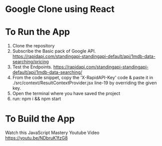# Google Clone using React

# To Run the App 
1. Clone the repository
2. Subscribe the Basic pack of Google API. https://rapidapi.com/standingapi-standingapi-default/api/1mdb-data-searching/pricing
3. Test the Endpoints. https://rapidapi.com/standingapi-standingapi-default/api/1mdb-data-searching/ 
4. From the code snippet, copy the 'X-RapidAPI-Key' code & paste it in ./src/context/ResultContextProvider.jsx line-19 by overriding the given key.
5. Open the terminal where you have saved the project
6. run: npm i && npm start 

# To Build the App
Watch this JavaScript Mastery Youtube Video
https://youtu.be/NDbruK1fzG8
